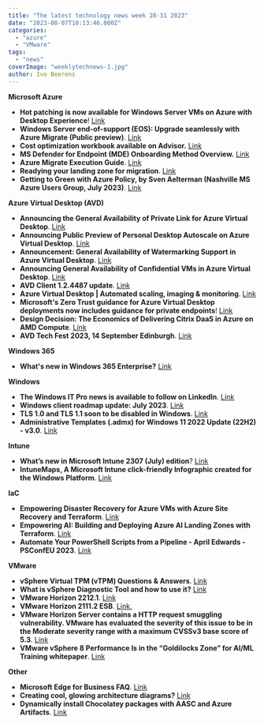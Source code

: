 ```yaml
---
title: "The latest technology news week 28-31 2023"
date: "2023-08-07T10:13:46.000Z"
categories: 
  - "azure"
  - "VMware"
tags: 
  - "news"
coverImage: "weeklytechnews-1.jpg"
author: Ivo Beerens
---
```


**Microsoft Azure**

- **Hot patching is now available for Windows Server VMs on Azure with Desktop Experience**! [Link](https://techcommunity.microsoft.com/t5/windows-server-news-and-best/hotpatching-is-now-available-for-windows-server-vms-on-azure/ba-p/3875003)
- **Windows Server end-of-support (EOS): Upgrade seamlessly with Azure Migrate (Public preview)**. [Link](https://techcommunity.microsoft.com/t5/azure-migration-and/windows-server-end-of-support-eos-upgrade-seamlessly-with-azure/ba-p/3874493)
- **Cost optimization workbook available on Advisor.** [Link](https://learn.microsoft.com/en-us/azure/advisor/advisor-cost-optimization-workbook)
- **MS Defender for Endpoint (MDE) Onboarding Method Overview.** [Link](https://myronhelgering.com/mde-onboarding-method-overview/)
- **Azure Migrate Execution Guide**. [Link](https://github.com/Azure/migration)
- **Readying your landing zone for migration**. [Link](https://learn.microsoft.com/en-us/azure/cloud-adoption-framework/migrate/azure-migration-guide/ready-alz)
- **Getting to Green with Azure Policy, by Sven Aelterman (Nashville MS Azure Users Group, July 2023)**. [Link](https://www.youtube.com/watch?v=P3PRXf-IilI)

**Azure Virtual Desktop (AVD)**

- **Announcing the General Availability of Private Link for Azure Virtual Desktop**. [Link](https://techcommunity.microsoft.com/t5/azure-virtual-desktop-blog/announcing-the-general-availability-of-private-link-for-azure/ba-p/3874429)
- **Announcing Public Preview of Personal Desktop Autoscale on Azure Virtual Desktop**. [Link](https://techcommunity.microsoft.com/t5/azure-virtual-desktop-blog/announcing-public-preview-of-personal-desktop-autoscale-on-azure/ba-p/3870400)
- **Announcement: General Availability of Watermarking Support in Azure Virtual Desktop**. [Link](https://techcommunity.microsoft.com/t5/azure-virtual-desktop-blog/azure-virtual-desktop-watermarking-support/ba-p/3878912)
- **Announcing General Availability of Confidential VMs in Azure Virtual Desktop**. [Link](https://techcommunity.microsoft.com/t5/azure-virtual-desktop-blog/announcing-general-availability-of-confidential-vms-in-azure/ba-p/3857974)
- **AVD Client 1.2.4487 update**. [Link](https://learn.microsoft.com/en-us/azure/virtual-desktop/whats-new-client-windows)
- **Azure Virtual Desktop | Automated scaling, imaging & monitoring**. [Link](https://www.youtube.com/watch?v=L9j_pSBVGy4)
- **Microsoft's Zero Trust guidance for Azure Virtual Desktop deployments now includes guidance for private endpoints**! [Link](https://learn.microsoft.com/en-us/security/zero-trust/azure-infrastructure-avd)
- **Design Decision: The Economics of Delivering Citrix DaaS in Azure on AMD Compute**. [Link](https://docs.citrix.com/en-us/tech-zone/design/design-decisions/azure-amd-instance-scalability)
- **AVD Tech Fest 2023, 14 September Edinburgh**. [Link](https://www.eventbrite.com/e/avd-tech-fest-september-2023-live-in-edinburgh-registration-633878296047)

**Windows 365**

- **What's new in Windows 365 Enterprise?** [Link](https://learn.microsoft.com/en-us/windows-365/enterprise/whats-new)

**Windows**

- **The Windows IT Pro news is available to follow on LinkedIn**. [Link](https://www.linkedin.com/company/98062573/admin/feed/posts/)
- **Windows client roadmap update: July 2023**. [Link](https://techcommunity.microsoft.com/t5/windows-it-pro-blog/windows-client-roadmap-update-july-2023/ba-p/3871736)
- **TLS 1.0 and TLS 1.1 soon to be disabled in Windows**. [Link](https://techcommunity.microsoft.com/t5/windows-it-pro-blog/tls-1-0-and-tls-1-1-soon-to-be-disabled-in-windows/ba-p/3887947)
- **Administrative Templates (.admx) for Windows 11 2022 Update (22H2) - v3.0**. [Link](https://www.microsoft.com/en-us/download/details.aspx?id=105390)

**Intune**

- **What’s new in Microsoft Intune 2307 (July) edition**? [Link](https://techcommunity.microsoft.com/t5/microsoft-intune-blog/what-s-new-in-microsoft-intune-2307-july-edition/ba-p/3884051)
- **IntuneMaps, A Microsoft Intune click-friendly Infographic created for the Windows Platform**. [Link](https://intunemaps.com/)

**IaC**

- **Empowering Disaster Recovery for Azure VMs with Azure Site Recovery and Terraform**. [Link](https://techcommunity.microsoft.com/t5/azure-architecture-blog/empowering-disaster-recovery-for-azure-vms-with-azure-site/ba-p/3885378)
- **Empowering AI: Building and Deploying Azure AI Landing Zones with Terraform**. [Link](https://techcommunity.microsoft.com/t5/azure-architecture-blog/empowering-ai-building-and-deploying-azure-ai-landing-zones-with/ba-p/3891249)
- **Automate Your PowerShell Scripts from a Pipeline - April Edwards - PSConfEU 2023**. [Link](https://www.youtube.com/watch?v=2edD0akUwGQ)

**VMware**

- **vSphere Virtual TPM (vTPM) Questions & Answers**. [Link](https://core.VMware.com/vtpm-questions-answers)
- **What is vSphere Diagnostic Tool and how to use it?** [Link](https://angrysysops.com/2023/08/02/what-is-vSphere-diagnostic-tool-and-how-to-use-it/)
- **VMware Horizon 2212.1**. [Link](https://customerconnect.VMware.com/downloads/details?downloadGroup=HZ-2212-1-STD&productId=1392&rPId=108454)
- **VMware Horizon 2111.2 ESB**. [Link.](https://customerconnect.VMware.com/downloads/info/slug/desktop_end_user_computing/VMware_horizon/2111)
- **VMware Horizon Server contains a HTTP request smuggling vulnerability. VMware has evaluated the severity of this issue to be in the Moderate severity range with a maximum CVSSv3 base score of 5.3**. [Link](https://www.VMware.com/security/advisories/VMSA-2023-0017.html)
- **VMware vSphere 8 Performance Is in the “Goldilocks Zone” for AI/ML Training whitepaper**. [Link](https://www.VMware.com/content/dam/digitalmarketing/VMware/en/pdf/techpaper/performance/VMware-ml-training-and-inference-perf.pdf)

**Other**

- **Microsoft Edge for Business FAQ**. [Link](https://techcommunity.microsoft.com/t5/microsoft-edge-insider/microsoft-edge-for-business-faq/ba-p/3891837)
- **Creating cool, glowing architecture diagrams?** [Link](https://www.youtube.com/watch?v=QR-64mFqhf4)
- **Dynamically install Chocolatey packages with AASC and Azure Artifacts**. [Link](https://medium.com/@gijsreijn/dynamically-install-chocolatey-packages-with-aasc-and-azure-artifacts-aab8409da715)



